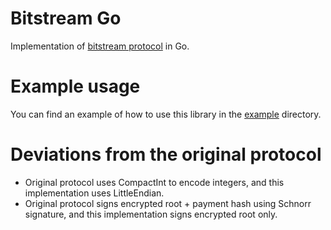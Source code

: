 # Bitstream Go

Implementation of [bitstream protocol](https://robinlinus.com/bitstream.pdf) in Go.

# Example usage

You can find an example of how to use this library in the [example](example) directory.

# Deviations from the original protocol

- Original protocol uses CompactInt to encode integers, and this implementation uses LittleEndian.
- Original protocol signs encrypted root + payment hash using Schnorr signature, and this implementation signs encrypted root only.
